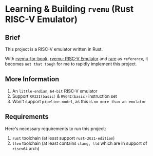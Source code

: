 # Learning & Building `rvemu` (Rust RISC-V Emulator)

## Brief

This project is a RISC-V emulator written in Rust.

With [rvemu-for-book](https://github.com/d0iasm/rvemu-for-book), [rvemu: RISC-V Emulator](https://github.com/d0iasm/rvemu) and [rare](https://siriusdemon.github.io/Rare/) as `reference`, it becomes `not that tough` for me to rapidly implement this project.

## More Information

1. An `little-endian`, `64-bit` RISC-V emulator
2. Support `RV32I(basic)` & `RV64I(basic)` instruction set
3. Won't support `pipeline-model`, as this is `no more than an emulator`

## Requirements

Here's necessary requirements to run this project:

1. `rust` toolchain (at least support `rust-2021-edition`)
2. `llvm` toolchain (at least contains `clang, lld` which are in support of `riscv64` arch)

